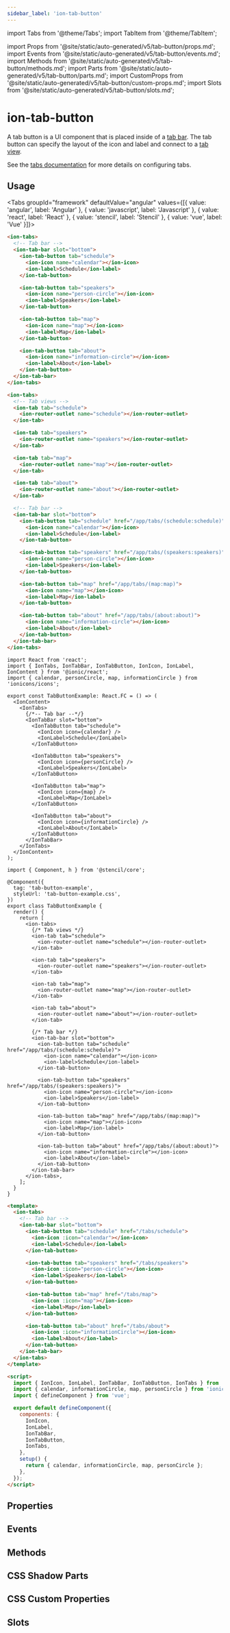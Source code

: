 ```yaml
---
sidebar_label: 'ion-tab-button'
---
```


import Tabs from '@theme/Tabs';
import TabItem from '@theme/TabItem';

import Props from '@site/static/auto-generated/v5/tab-button/props.md';
import Events from '@site/static/auto-generated/v5/tab-button/events.md';
import Methods from '@site/static/auto-generated/v5/tab-button/methods.md';
import Parts from '@site/static/auto-generated/v5/tab-button/parts.md';
import CustomProps from '@site/static/auto-generated/v5/tab-button/custom-props.md';
import Slots from '@site/static/auto-generated/v5/tab-button/slots.md';

# ion-tab-button

A tab button is a UI component that is placed inside of a [tab bar](tab-bar.md). The tab button can specify the layout of the icon and label and connect to a [tab view](tab.md).

See the [tabs documentation](tabs.md) for more details on configuring tabs.

## Usage

<Tabs groupId="framework" defaultValue="angular" values={[{ value: 'angular', label: 'Angular' }, { value: 'javascript', label: 'Javascript' }, { value: 'react', label: 'React' }, { value: 'stencil', label: 'Stencil' }, { value: 'vue', label: 'Vue' }]}>

<TabItem value="angular">

```html
<ion-tabs>
  <!-- Tab bar -->
  <ion-tab-bar slot="bottom">
    <ion-tab-button tab="schedule">
      <ion-icon name="calendar"></ion-icon>
      <ion-label>Schedule</ion-label>
    </ion-tab-button>

    <ion-tab-button tab="speakers">
      <ion-icon name="person-circle"></ion-icon>
      <ion-label>Speakers</ion-label>
    </ion-tab-button>

    <ion-tab-button tab="map">
      <ion-icon name="map"></ion-icon>
      <ion-label>Map</ion-label>
    </ion-tab-button>

    <ion-tab-button tab="about">
      <ion-icon name="information-circle"></ion-icon>
      <ion-label>About</ion-label>
    </ion-tab-button>
  </ion-tab-bar>
</ion-tabs>
```

</TabItem>

<TabItem value="javascript">

```html
<ion-tabs>
  <!-- Tab views -->
  <ion-tab tab="schedule">
    <ion-router-outlet name="schedule"></ion-router-outlet>
  </ion-tab>

  <ion-tab tab="speakers">
    <ion-router-outlet name="speakers"></ion-router-outlet>
  </ion-tab>

  <ion-tab tab="map">
    <ion-router-outlet name="map"></ion-router-outlet>
  </ion-tab>

  <ion-tab tab="about">
    <ion-router-outlet name="about"></ion-router-outlet>
  </ion-tab>

  <!-- Tab bar -->
  <ion-tab-bar slot="bottom">
    <ion-tab-button tab="schedule" href="/app/tabs/(schedule:schedule)">
      <ion-icon name="calendar"></ion-icon>
      <ion-label>Schedule</ion-label>
    </ion-tab-button>

    <ion-tab-button tab="speakers" href="/app/tabs/(speakers:speakers)">
      <ion-icon name="person-circle"></ion-icon>
      <ion-label>Speakers</ion-label>
    </ion-tab-button>

    <ion-tab-button tab="map" href="/app/tabs/(map:map)">
      <ion-icon name="map"></ion-icon>
      <ion-label>Map</ion-label>
    </ion-tab-button>

    <ion-tab-button tab="about" href="/app/tabs/(about:about)">
      <ion-icon name="information-circle"></ion-icon>
      <ion-label>About</ion-label>
    </ion-tab-button>
  </ion-tab-bar>
</ion-tabs>
```

</TabItem>

<TabItem value="react">

```tsx
import React from 'react';
import { IonTabs, IonTabBar, IonTabButton, IonIcon, IonLabel, IonContent } from '@ionic/react';
import { calendar, personCircle, map, informationCircle } from 'ionicons/icons';

export const TabButtonExample: React.FC = () => (
  <IonContent>
    <IonTabs>
      {/*-- Tab bar --*/}
      <IonTabBar slot="bottom">
        <IonTabButton tab="schedule">
          <IonIcon icon={calendar} />
          <IonLabel>Schedule</IonLabel>
        </IonTabButton>

        <IonTabButton tab="speakers">
          <IonIcon icon={personCircle} />
          <IonLabel>Speakers</IonLabel>
        </IonTabButton>

        <IonTabButton tab="map">
          <IonIcon icon={map} />
          <IonLabel>Map</IonLabel>
        </IonTabButton>

        <IonTabButton tab="about">
          <IonIcon icon={informationCircle} />
          <IonLabel>About</IonLabel>
        </IonTabButton>
      </IonTabBar>
    </IonTabs>
  </IonContent>
);
```

</TabItem>

<TabItem value="stencil">

```tsx
import { Component, h } from '@stencil/core';

@Component({
  tag: 'tab-button-example',
  styleUrl: 'tab-button-example.css',
})
export class TabButtonExample {
  render() {
    return [
      <ion-tabs>
        {/* Tab views */}
        <ion-tab tab="schedule">
          <ion-router-outlet name="schedule"></ion-router-outlet>
        </ion-tab>

        <ion-tab tab="speakers">
          <ion-router-outlet name="speakers"></ion-router-outlet>
        </ion-tab>

        <ion-tab tab="map">
          <ion-router-outlet name="map"></ion-router-outlet>
        </ion-tab>

        <ion-tab tab="about">
          <ion-router-outlet name="about"></ion-router-outlet>
        </ion-tab>

        {/* Tab bar */}
        <ion-tab-bar slot="bottom">
          <ion-tab-button tab="schedule" href="/app/tabs/(schedule:schedule)">
            <ion-icon name="calendar"></ion-icon>
            <ion-label>Schedule</ion-label>
          </ion-tab-button>

          <ion-tab-button tab="speakers" href="/app/tabs/(speakers:speakers)">
            <ion-icon name="person-circle"></ion-icon>
            <ion-label>Speakers</ion-label>
          </ion-tab-button>

          <ion-tab-button tab="map" href="/app/tabs/(map:map)">
            <ion-icon name="map"></ion-icon>
            <ion-label>Map</ion-label>
          </ion-tab-button>

          <ion-tab-button tab="about" href="/app/tabs/(about:about)">
            <ion-icon name="information-circle"></ion-icon>
            <ion-label>About</ion-label>
          </ion-tab-button>
        </ion-tab-bar>
      </ion-tabs>,
    ];
  }
}
```

</TabItem>

<TabItem value="vue">

```html
<template>
  <ion-tabs>
    <!-- Tab bar -->
    <ion-tab-bar slot="bottom">
      <ion-tab-button tab="schedule" href="/tabs/schedule">
        <ion-icon :icon="calendar"></ion-icon>
        <ion-label>Schedule</ion-label>
      </ion-tab-button>

      <ion-tab-button tab="speakers" href="/tabs/speakers">
        <ion-icon :icon="person-circle"></ion-icon>
        <ion-label>Speakers</ion-label>
      </ion-tab-button>

      <ion-tab-button tab="map" href="/tabs/map">
        <ion-icon :icon="map"></ion-icon>
        <ion-label>Map</ion-label>
      </ion-tab-button>

      <ion-tab-button tab="about" href="/tabs/about">
        <ion-icon :icon="informationCircle"></ion-icon>
        <ion-label>About</ion-label>
      </ion-tab-button>
    </ion-tab-bar>
  </ion-tabs>
</template>

<script>
  import { IonIcon, IonLabel, IonTabBar, IonTabButton, IonTabs } from '@ionic/vue';
  import { calendar, informationCircle, map, personCircle } from 'ionicons/icons';
  import { defineComponent } from 'vue';

  export default defineComponent({
    components: {
      IonIcon,
      IonLabel,
      IonTabBar,
      IonTabButton,
      IonTabs,
    },
    setup() {
      return { calendar, informationCircle, map, personCircle };
    },
  });
</script>
```

</TabItem>

</Tabs>

## Properties

<Props />

## Events

<Events />

## Methods

<Methods />

## CSS Shadow Parts

<Parts />

## CSS Custom Properties

<CustomProps />

## Slots

<Slots />

